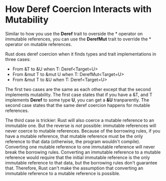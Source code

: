 # How Deref Coercion Interacts with Mutability

Similar to how you use the **Deref** trait to overside the * operator on immutable references, you
can use the **DerefMut** trait to override the * operator on mutable references.

Rust does deref coercion when it finds types and trait implementations in three cases:

* From &T to &U when T: Deref<Target=U>
* From &mut T to &mut U when T: DerefMut<Target=U>
* From &mut T to &U when T: Deref<Target=U>

The first two cases are the same as each other except that the second implements mutability. The
first case states that if you have a &T, and T implements **Deref** to some type **U**, you can get a **&U**
tranparently. The second case states that the same deref coercion happens for mutable references.

The third case is trickier: Rust will also coerce a mutable reference to an immutable one. But the
reverse is *not* possible: immutable references will never coerce to mutable references. Because of
the borrowing rules, if you have a mutable reference, that mutable reference must be the only
reference to that data (otherwise, the program wouldn't compile). Converting one mutable reference
to one immutable reference will never break the borrowing rules. Converting an immutable
reference to a mutable reference would require that the initial immutable reference is the only
immutable reference to that data, but the borrowing rules don't guarantee that. Therefore, Rust can't make the
assumption that converting an immutable reference to a mutable reference is possible.
